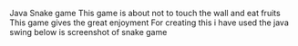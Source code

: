 Java Snake game 
This game is about not to touch the wall and eat fruits
This game gives the great enjoyment
For creating this i have used the java swing 
below is screenshot of snake game

